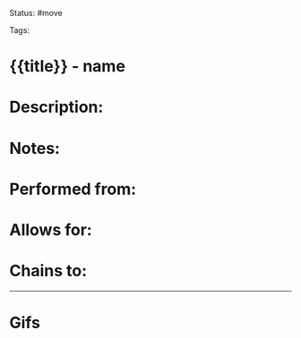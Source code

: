 Status: #move

Tags: 

# {{title}} - name

# Description:


# Notes:


# Performed from:


# Allows for:


# Chains to:


___
# Gifs
